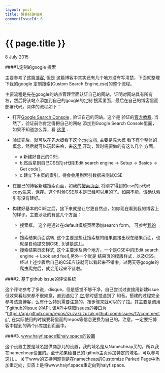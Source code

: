 ```yaml
---
layout: post
title: 博客搭建相关
commentIssueId: 6
---
```


{{ page.title }}
================

<p class="meta">8 July 2015 </p>

####1.定制的google 搜索

主要参考了这篇[博客](http://digitaldrummerj.me/blogging-on-github-part-7-adding-a-custom-google-search/), 但是
这篇博客中其实还有几个地方没有写清楚，下面就整理下我的google 定制搜索(Custom Search Engine,cse)的整个流程。

主要流程是先在google的站点管理里面认证自己的网站，证明对网站具有所有权，然后将该站点添加到自己的google的定制
搜索里面，最后在自己的博客里面部署代码。具体的流程如下：

- 打开[Google Search Console](https://www.google.com/webmasters/tools/home?hl=en) , 验证自己的网站。这个是
验证的[官方教程](https://support.google.com/webmasters/answer/34592?hl=en). 当然了，验证前你肯定得把自己的网站
添加到Google Search Console里面，如果不知道怎么弄，看
[这里](https://support.google.com/webmasters/topic/4564315?hl=en&ref_topic=4581229) .
- 验证完后，就可以在先大概看下这个[cse文档](https://support.google.com/customsearch#topic=4513742), 主要是先大概
看下有个整体的概念，然后就可以玩起来咯，来[这里](https://cse.google.com/cse/all) 开动，暂时需要做的有这么几个
方面，
    - a.新建好自己的CSE，
    - b.然后拿到自己CSE的js代码[Edit search engine -> Setup -> Basics -> Get code]，
    - c.建立下主页的索引，待会会用到索引数据来测试CSE

- 在自己的博客新建搜索页面，如我的[搜索页面](https://github.com/haiy/haiy.github.io/blob/master/search.html),
将刚才得到的cse的js代码copy进来，保存。这个时候CSE基本是已经可以用的了。如果不能，请确认索引有没有建好。
- 构建好基本的CSE之后，接下来就是让它更自然点，如你现在看到我的博客上的样子。主要涉及的有这几个方面：
    - 搜索框， 这个是通过在default模版页面添加search form，
        可参考[我的](https://github.com/haiy/haiy.github.io/blob/master/_layouts/default.html#L20-L29) 。
    - 搜索结果页面跳转, 这个主要是想让搜索框的结果直接出现在结果页面，也就是自动提交到CSE,
        关键是[这儿](https://github.com/haiy/haiy.github.io/blob/master/search.html#L19]的queryParameterName)。
    - 搜索结果页面样式, 这个主要涉及两个地方，一个是CSE中的[Edit search engine -> Look and feel],另外一个就是
        结果页的模版样式，以及CSS。
经过上述步骤后自己的CSE应该就可以看起来不错啦，过两天等google的爬虫爬完后，就会用起来不错啦。

####2. 基于github issue的评论系统

这个评论参考了多说，disque，但是感觉不够干净，自己尝试过直接用新建issue但效果看起来都不很如意，直到遇见了
[它](http://ivanzuzak.info/2011/02/18/github-hosted-comments-for-github-hosted-blogs.html),顿时感觉遇到了
知音。搭建的过程完全参考该篇博客，么有什么特别需要注意的，按步骤来就可以的了拉。其主要是调用了github的issue
的[API](https://developer.github.com/v3/), 该API中获取issues的接口为
"https://api.github.com/repos/izuzak/izuzak.github.com/issues/12/comments", 在实际使用的时候要将里面的repos等信息更换为自己的。注意，一定要把博客中提到的两个js库加到页面中。

####3. www.haiyf.space和haiy.space的设置

这个设置主要是域名提供商那儿的设置，我的域名是从Namecheap买的，所以我在namecheap设置的。至于如果给自己的
github主页添加特定的域名，可以参考[这儿](http://davidensinger.com/2013/03/setting-the-dns-for-github-pages-on-namecheap/) 。
关于www的支持问题则是在namecheap的Customize Parked Page中添加重定向，实质上是将www.haiyf.space重定向到haiyf.space.
